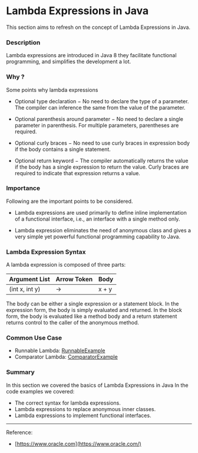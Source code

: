 # Lambda Expressions in Java

This section aims to refresh on the concept of Lambda Expressions in Java.

### Description

Lambda expressions are introduced in Java 8 they facilitate functional programming, and simplifies the development a lot.

### Why ?

Some points why lambda expressions

-   Optional type declaration − No need to declare the type of a parameter. The compiler can inference the same from the value of the parameter.

-   Optional parenthesis around parameter − No need to declare a single parameter in parenthesis. For multiple parameters, parentheses are required.

-   Optional curly braces − No need to use curly braces in expression body if the body contains a single statement.

-   Optional return keyword − The compiler automatically returns the value if the body has a single expression to return the value. Curly braces are required to indicate that expression returns a value.

### Importance

Following are the important points to be considered.

-   Lambda expressions are used primarily to define inline implementation of a functional interface, i.e., an interface with a single method only.

-   Lambda expression eliminates the need of anonymous class and gives a very simple yet powerful functional programming capability to Java.

### Lambda Expression Syntax

A lambda expression is composed of three parts:

| Argument List  | Arrow Token | Body  |
| -------------- | ----------- | ----- |
| (int x, int y) | ->          | x + y |

The body can be either a single expression or a statement block. In the expression form, the body is simply evaluated and returned. In the block form, the body is evaluated like a method body and a return statement returns control to the caller of the anonymous method.

### Common Use Case

-   Runnable Lambda: [RunnableExample](RunnableExample.java)
-   Comparator Lambda: [ComparatorExample](ComparatorExample.java)

### Summary

In this section we covered the basics of Lambda Expressions in Java
In the code examples we covered:

-   The correct syntax for lambda expressions.
-   Lambda expressions to replace anonymous inner classes.
-   Lambda expressions to implement functional interfaces.

---

Reference:

-   [https://www.oracle.com](https://www.oracle.com/)
